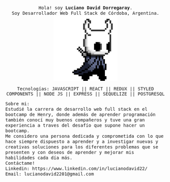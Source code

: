 <p align="center">
  <br>
  <samp>
    Hola! soy <b>Luciano David Dorregaray</b>.
    <br>Soy Desarrollador Web Full Stack de Córdoba, Argentina.<br>

</samp>

  <img src="https://raw.githubusercontent.com/TanZng/TanZng/master/assets/hollor_knight3.gif" width="200"/>

</p>

<samp align="center">
<p>
Tecnologías:
JAVASCRIPT || REACT || REDUX || STYLED COMPONENTS || NODE JS || EXPRESS || SEQUELIZE || POSTGRESQL
</p>

</samp>
<samp>
Sobre mi:
 <br>Estudié la carrera de desarrollo web full stack en el bootcamp de Henry, donde además de aprender programación también conocí muy buenos compañeros y tuve una gran experiencia a traves del desafío que supone hacer un bootcamp.
 <br>Me considero una persona dedicada y comprometida con lo que hace siempre dispuesto a aprender y a investigar nuevas y creativas soluciones para los diferentes problemas que se presenten y con deseos de aprender y mejorar mis habilidades cada día más.
  <br>Contáctame!
  <br> Linkedin: https://www.linkedin.com/in/lucianodavid22/
  <br> Email: lucianodavid2201@gmail.com 
</samp>

